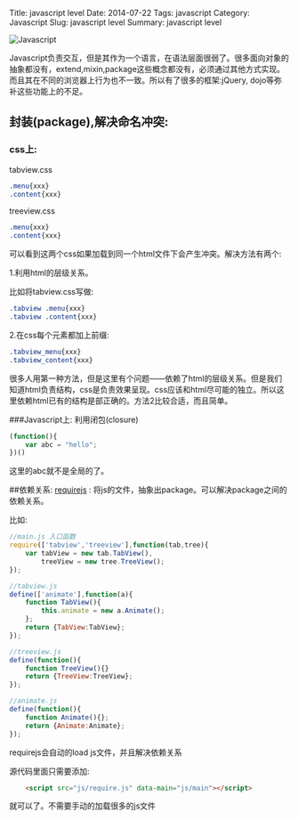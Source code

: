 Title: javascript level 
Date: 2014-07-22
Tags: javascript 
Category: Javascript
Slug: javascript level
Summary: javascript level

![Javascript](/images/javascript_level.png)

Javascript负责交互，但是其作为一个语言，在语法层面很弱了。很多面向对象的抽象都没有，extend,mixin,package这些概念都没有，必须通过其他方式实现。而且其在不同的浏览器上行为也不一致。所以有了很多的框架:jQuery, dojo等弥补这些功能上的不足。

## 封装(package),解决命名冲突:
### css上:
tabview.css
```css
.menu{xxx}
.content{xxx}
```

treeview.css
```css
.menu{xxx}
.content{xxx}
```

可以看到这两个css如果加载到同一个html文件下会产生冲突。解决方法有两个:

1.利用html的层级关系。

比如将tabview.css写做:
```css
.tabview .menu{xxx}
.tabview .content{xxx}
```
2.在css每个元素都加上前缀:
```css
.tabview_menu{xxx}
.tabview_content{xxx}
```

很多人用第一种方法，但是这里有个问题——依赖了html的层级关系。但是我们知道html负责结构，css是负责效果呈现。css应该和html尽可能的独立。所以这里依赖html已有的结构是部正确的。方法2比较合适，而且简单。

###Javascript上:
利用闭包(closure)
```javascript
(function(){
	var abc = "hello";
})()
```
这里的abc就不是全局的了。

##依赖关系:
[requirejs][1] : 将js的文件，抽象出package。可以解决package之间的依赖关系。

比如:
```javascript
//main.js 入口函数
require(['tabview','treeview'],function(tab,tree){
	var tabView = new tab.TabView(),
		treeView = new tree.TreeView();
});
```
```javascript
//tabview.js
define(['animate'],function(a){
	function TabView(){
		this.animate = new a.Animate();
	};
	return {TabView:TabView};
});
```
```javascript
//treeview.js
define(function(){
	function TreeView(){}
	return {TreeView:TreeView};
});
```
```javascript
//animate.js
define(function(){
	function Animate(){};
	return {Animate:Animate};
});
```
requirejs会自动的load js文件，并且解决依赖关系

源代码里面只需要添加:
```html
	<script src="js/require.js" data-main="js/main"></script>
```
就可以了。不需要手动的加载很多的js文件




[1]: http://www.requirejs.org/
